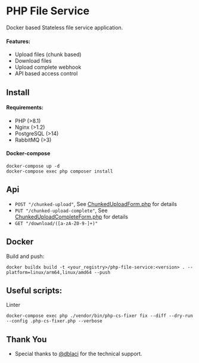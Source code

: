 # PHP File Service

Docker based Stateless file service application.

#### Features:
- Upload files (chunk based)
- Download files
- Upload complete webhook
- API based access control

## Install

#### Requirements:
- PHP (>8.1)
- Nginx (>1.2)
- PostgreSQL (>14)
- RabbitMQ (>3)

#### Docker-compose
```
docker-compose up -d
docker-compose exec php composer install
```

## Api


- `POST "/chunked-upload"`, See [ChunkedUploadForm.php](https://github.com/zemkogabor/php-file-service/blob/main/src/File/Form/ChunkedUploadForm.php) for details
- `PUT "/chunked-upload-complete"`, See [ChunkedUploadCompleteForm.php](https://github.com/zemkogabor/php-file-service/blob/main/src/File/Form/ChunkedUploadCompleteForm.php) for details
- `GET "/download/([a-zA-Z0-9-]+)"`

## Docker

Build and push:
```
docker buildx build -t <your_registry>/php-file-service:<version> . --platform=linux/arm64,linux/amd64 --push
```

## Useful scripts:

Linter
```
docker-compose exec php ./vendor/bin/php-cs-fixer fix --diff --dry-run --config .php-cs-fixer.php --verbose
```

## Thank You
- Special thanks to [@dblaci](https://www.github.com/dblaci) for the technical support.
